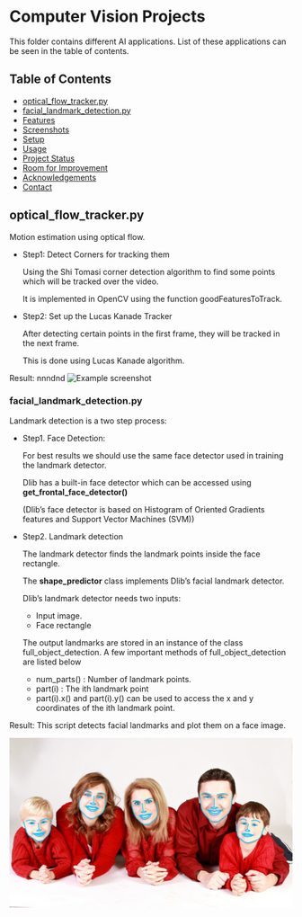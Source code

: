 # Computer Vision Projects
This folder contains different AI applications. List of these applications can be seen in the table of contents.
## Table of Contents
* [optical_flow_tracker.py](#optical_flow_tracker.py)
* [facial_landmark_detection.py](#facial_landmark_detection.py)
* [Features](#features)
* [Screenshots](#screenshots)
* [Setup](#setup)
* [Usage](#usage)
* [Project Status](#project-status)
* [Room for Improvement](#room-for-improvement)
* [Acknowledgements](#acknowledgements)
* [Contact](#contact)
<!-- * [License](#license) -->

## optical_flow_tracker.py
Motion estimation using optical flow.
- Step1: Detect Corners for tracking them
  
  Using the Shi Tomasi corner detection algorithm to find some points which will be tracked over the video.
  
  It is implemented in OpenCV using the function goodFeaturesToTrack.

- Step2: Set up the Lucas Kanade Tracker
  
  After detecting certain points in the first frame, they will be tracked in the next frame.
  
  This is done using Lucas Kanade algorithm. 

Result:
nnndnd
![Example screenshot](results/res12.png)

### facial_landmark_detection.py

Landmark detection is a two step process:

- Step1. Face Detection:
  
  For best results we should use the same face detector used in training the landmark detector.
  
  Dlib has a built-in face detector which can be accessed using **get_frontal_face_detector()**
  
  (Dlib’s face detector is based on Histogram of Oriented Gradients features and Support Vector Machines (SVM))

- Step2. Landmark detection
  
  The landmark detector finds the landmark points inside the face rectangle.
  
  The **shape_predictor** class implements Dlib’s facial landmark detector.

  Dlib’s landmark detector needs two inputs:
  - Input image.
  - Face rectangle

  The output landmarks are stored in an instance of the class full_object_detection.
  A few important methods of full_object_detection are listed below
  - num_parts() : Number of landmark points.
  - part(i) : The ith landmark point
  - part(i).x() and part(i).y() can be used to access the x and y coordinates of the ith landmark point.

Result:
This script detects facial landmarks and plot them on a face image.

![Example screenshot](results/Facial%20Landmark%20detector.jpg)



